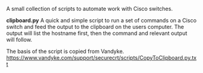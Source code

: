 A small collection of scripts to automate work with Cisco switches.

**clipboard.py**
A quick and simple script to run a set of commands on a Cisco switch and 
feed the output to the clipboard on the users computer.
The output will list the hostname first, then the command and relevant
output will follow.

The basis of the script is copied from Vandyke.
https://www.vandyke.com/support/securecrt/scripts/CopyToClipboard.py.txt
